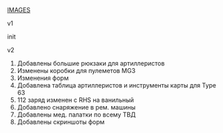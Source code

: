 [IMAGES](https://drive.google.com/drive/folders/1LMBlbwFNLhVGypPlZZ6MxhhNfQurYAX0?usp=sharing)

v1

init

v2

1. Добавлены большие рюкзаки для артиллеристов
2. Изменены коробки для пулеметов MG3
3. Изменения форм
4. Добавлена таблица артиллеристов и инструменты карты для Type 63
5. 112 заряд изменен с RHS на ванильный
6. Добавлено снаряжение в рем. машины
7. Добавлены мед. палатки по всему ТВД
8. Добавлены скриншоты форм
